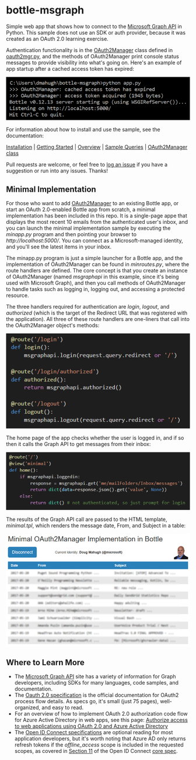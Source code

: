 # bottle-msgraph

Simple web app that shows how to connect to the [Microsoft Graph API](https://developer.microsoft.com/en-us/graph/) in Python. This sample does not use an SDK or auth provider, because it was created as an OAuth 2.0 learning exercise.

Authentication functionality is in the [OAuth2Manager](docs/OAuth2Manager) class defined in [oauth2mgr.py](https://github.com/dmahugh/bottle-msgraph/blob/master/oauth2mgr.py), and the methods of OAuth2Manager print console status messages to provide visibility into what's going on. Here's an example of app startup after a cached access token has expired:

![app startup screenshot](docs/images/appstartup.png)

For information about how to install and use the sample, see the documentation:

[Installation](docs/Installation) | [Getting Started](docs/GettingStarted) | [Overview](docs/Overview) | [Sample Queries](docs/SampleQueries) | [OAuth2Manager class](docs/OAuth2Manager)

Pull requests are welcome, or feel free to [log an issue](https://github.com/dmahugh/bottle-msgraph/issues)
if you have a suggestion or run into any issues. Thanks!

## Minimal Implementation

For those who want to add [OAuth2Manager](docs/OAuth2Manager) to an existing Bottle app, or start an OAuth 2.0-enabled Bottle app from scratch, a minimal implementation has been included in this repo. It is a single-page appe that displays the most recent 10 emails from the authenticated user's inbox, and you can launch the minimal implementation sample by executing the *minapp.py* program and then pointing your browser to *http://localhost:5000/*. You can connect as a Microsoft-managed identity, and you'll see the latest items in your inbox.

The minapp.py program is just a simple launcher for a Bottle app, and the implementation of OAuth2Manager can be found in *minroutes.py*, where the route handlers are defined. The core concept is that you create an instance of OAuth2Manager (named _msgraphapi_ in this example, since it's being used with Microsoft Graph), and then you call methods of OAuth2Manager to handle tasks such as logging in, logging out, and accessing a protected resource.

The three handlers required for authentication are _login_, _logout_, and _authorized_ (which is the target of the Redirect URL that was registered with the application). All three of these route handlers are one-liners that call into the OAuth2Manager object's methods:

![required handlers](docs/images/minimal1.png)

The home page of the app checks whether the user is logged in, and if so then it calls the Graph API to get messages from their inbox:

![home page handler](docs/images/minimal2.png)

The results of the Graph API call are passed to the HTML template, _minimal.tpl_, which renders the message date, From, and Subject in a table:

![minimal OAuth2Manager implementation](docs/images/minimal.jpg)

## Where to Learn More

* The [Microsoft Graph API](https://developer.microsoft.com/en-us/graph/) site has a variety of information for Graph developers, including SDKs for many languages, code samples, and documentation.
* The [Oauth 2.0 specification](http://www.rfc-editor.org/rfc/rfc6749.txt) is the official documentation for OAuth2 process flow details. As specs go, it's small (just 75 pages), well-organized, and easy to read. 
* For an overview of how to implement OAuth 2.0 authorization code flow for Azure Active Directory in web apps, see this page: [Authorize access to web applications using OAuth 2.0 and Azure Active Directory](https://docs.microsoft.com/en-us/azure/active-directory/develop/active-directory-protocols-oauth-code)
* The [Open ID Connect specifications](http://openid.net/connect/) are optional reading for most application developers, but it's worth noting that Azure AD only returns refresh tokens if the _offline_access_ scope is included in the requested scopes, as covered in [Section 11](http://openid.net/specs/openid-connect-core-1_0.html#OfflineAccess) of the Open ID Connect [core spec](http://openid.net/specs/openid-connect-core-1_0.html).
